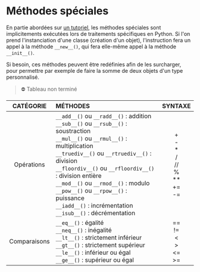 # Méthodes spéciales

En partie abordées sur [un tutoriel](https://www.youtube.com/watch?v=XxUasK8f-s0), les méthodes spéciales sont implicitements exécutées lors de traitements spécifiques en Python. Si l'on prend l'instanciation d'une classe (création d'un objet), l'instruction fera un appel à la méthode `__new__()`, qui fera elle-même appel à la méthode `__init__()`.

Si besoin, ces méthodes peuvent être redéfinies afin de les surcharger, pour permettre par exemple de faire la somme de deux objets d'un type personnalisé.

> ⛔ Tableau non terminé

|CATÉGORIE|MÉTHODES|SYNTAXE
|:--:|:--|:--:|
|Opérations|`__add__()` ou `__radd__()` : addition<br>`__sub__()` ou `__rsub__()` : soustraction<br>`__mul__()` ou `__rmul__()` : multiplication<br>`__truediv__()` ou `__rtruediv__()` : division<br>`__floordiv__()` ou `__rfloordiv__()` : division entière<br>`__mod__()` ou `__rmod__()` : modulo<br>`__pow__()` ou `__rpow__()` : puissance<br>`__iadd__()` : incrémentation<br>`__isub__()` : décrémentation|+<br>-<br>\*<br>/<br>//<br>%<br>\*\*<br>+=<br>-=|
|Comparaisons|`__eq__()` : égalité<br>`__neq__()` : inégalité<br>`__lt__()` : strictement inférieur<br>`__gt__()` : strictement supérieur<br>`__le__()` : inférieur ou égal<br>`__ge__()` : supérieur ou égal|==<br>!=<br>\<<br>\><br>\<=<br>\>=|
